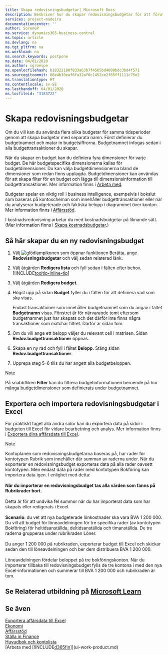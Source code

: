 ```yaml
---
title: Skapa redovisningsbudgetar| Microsoft Docs
description: Beskriver hur du skapar redovisningsbudgetar för att förutse olika ekonomiska aktiviteter och koppla dimensioner för affärssystemet.
services: project-madeira
documentationcenter: ''
author: SorenGP
ms.service: dynamics365-business-central
ms.topic: article
ms.devlang: na
ms.tgt_pltfrm: na
ms.workload: na
ms.search.keywords: postpone
ms.date: 04/01/2020
ms.author: sgroespe
ms.openlocfilehash: b18322180f833a63b7f4565bd4000bdc3bd4f571
ms.sourcegitcommit: 88e4b30eaf6fa32af0c1452ce2f85ff1111c75e2
ms.translationtype: HT
ms.contentlocale: sv-SE
ms.lasthandoff: 04/01/2020
ms.locfileid: "3183722"
---
```

# <a name="create-gl-budgets"></a>Skapa redovisningsbudgetar
Om du vill kan du använda flera olika budgetar för samma tidsperioder genom att skapa budgetar med separata namn. Först definierar du budgetnamnet och matar in budgetsiffrorna. Budgetnamnet infogas sedan i alla budgettransaktioner du skapar.  

När du skapar en budget kan du definiera fyra dimensioner för varje budget. De här budgetspecifika dimensionerna kallas för budgetdimensioner. Du kan välja budgetdimensionerna bland de dimensioner som redan finns upplagda. Budgetdimensioner kan användas för att skapa filter för en budget och lägga till dimensionsinformation till budgettransaktioner. Mer information finns i [Arbeta med](finance-dimensions.md).

Budgetar spelar en viktig roll i business intelligence, exempelvis i bokslut som baseras på kontoscheman som innehåller budgettransaktioner eller när du analyserar budgeterade och faktiska belopp i diagrammet över konton. Mer information finns i [Affärsstöd](bi.md).

I kostnadsredovisning arbetar du med kostnadsbudgetar på liknande sätt. (Mer information finns i [Skapa kostnadsbudgetar](finance-create-cost-budgets.md).)    

## <a name="to-create-a-new-gl-budget"></a>Så här skapar du en ny redovisningsbudget  
1. Välj ![glödlampikonen som öppnar funktionen Berätta](media/ui-search/search_small.png "Berätta vad du vill göra"), ange **Redovisningsbudgetar** och välj sedan relaterad länk.  
2. Välj åtgärden **Redigera lista** och fyll sedan i fälten efter behov. [!INCLUDE[tooltip-inline-tip](includes/tooltip-inline-tip_md.md)]  
3. Välj åtgärden **Redigera budget**.
4. Högst upp på sidan **Budget** fyller du i fälten för att definiera vad som ska visas.  

    Endast transaktioner som innehåller budgetnamnet som du angav i fältet **Budgetnamn** visas. Fönstret är för närvarande tomt eftersom budgetnamnet just har skapats och det därför inte finns några transaktioner som matchar filtret. Därför är sidan tom.  
5. Om du vill ange ett belopp väljer du relevant cell i matrisen. Sidan **Redov.budgettransaktioner** öppnas.  
6. Skapa en ny rad och fyll i fältet **Belopp**. Stäng sidan **Redov.budgettransaktioner**.  
7. Upprepa steg 5–6 tills du har angett alla budgetbeloppen.  

> [!NOTE]  
>  På snabbfliken **Filter** kan du filtrera budgetinformationen beroende på hur många budgetdimensioner som definierats under budgetnamnet.

## <a name="exporting-and-importing-gl-budgets-with-excel"></a>Exportera och importera redovisningsbudgetar i Excel
För praktiskt taget alla andra sidor kan du exportera data på sidor i budgeten till Excel för vidare bearbetning och analys. Mer information finns i [Exportera dina affärsdata till Excel](about-export-data.md).

> [!NOTE]
> Kontoplanen som redovisningsbudgetarna baseras på, har rader för kontotypen Rubrik som innehåller där summan av raderna under. När du exporterar en redovisningsbudget exporteras data på alla rader oavsett kontotypen. Men endast data på rader med kontotypen Bokföring kan importera data igen. I enlighet med detta: <br /><br /> **När du importerar en redovisningsbudget tas alla värden som fanns på Rubrikrader bort.** <br /><br /> Detta är för att undvika fel summor när du har importerat data som har skapats eller redigerats i Excel.<br /><br /> **Scenario**: du vet att nya budgeterade lönkostnader ska vara BVA 1 200 000. Du vill att budget för löneavdelningen för tre specifika rader (av kontotypen Bokföring) för heltidsanställda, deltidsanställda och timanställda. De tre raderna grupperas under rubrikraden Löner.<br /><br />Du anger 1 200 000 på rubrikraden, exporterar budget till Excel och skickar sedan den till löneavdelningen och ber dem distribuera BVA 1 200 000.<br /><br /> Löneavdelningen fördelar beloppet på tre bokföringskonton. När du importerar tillbaka till redovisningsbudget fylls de tre kontona i med den nya Excel-informationen och summerar till BVA 1 200 000 och rubrikraden är tom.

## <a name="see-related-training-at-microsoft-learn"></a>Se Relaterad utbildning på [Microsoft Learn](/learn/modules/budgets-exchange-rates-dynamics-365-business-central/index)

## <a name="see-also"></a>Se även
[Exportera affärsdata till Excel](about-export-data.md)  
[Ekonomi](finance.md)  
[Affärsstöd](bi.md)  
[Ställa in Finance](finance-setup-finance.md)  
[Huvudbok och kontolista](finance-general-ledger.md)  
[Arbeta med [!INCLUDE[d365fin](includes/d365fin_md.md)]](ui-work-product.md)  
